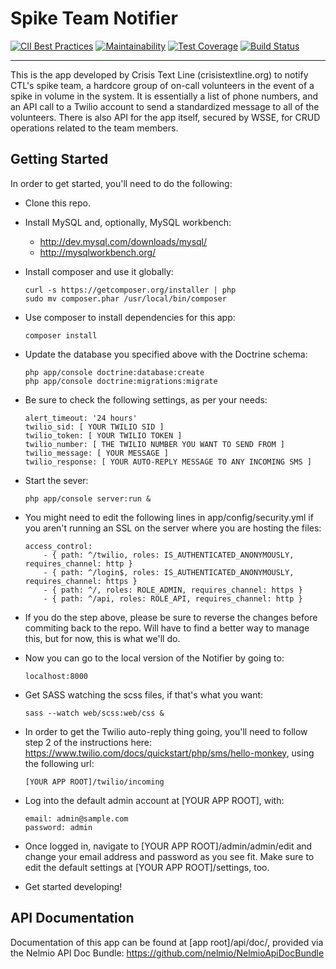 Spike Team Notifier
===================

[![CII Best Practices](https://bestpractices.coreinfrastructure.org/projects/1431/badge)](https://bestpractices.coreinfrastructure.org/projects/1431)
[![Maintainability](https://api.codeclimate.com/v1/badges/53481b14f66c640ce96f/maintainability)](https://codeclimate.com/github/MySolace/SpikeTeamNotifier/maintainability)
[![Test Coverage](https://api.codeclimate.com/v1/badges/53481b14f66c640ce96f/test_coverage)](https://codeclimate.com/github/MySolace/SpikeTeamNotifier/test_coverage)
[![Build Status](https://travis-ci.org/MySolace/SpikeTeamNotifier.svg?branch=master)](https://travis-ci.org/MySolace/SpikeTeamNotifier)

---

This is the app developed by Crisis Text Line (crisistextline.org) to notify CTL's spike team, a hardcore group of on-call volunteers in the event of a spike in volume in the system. It is essentially a list of phone numbers, and an API call to a Twilio account to send a standardized message to all of the volunteers. There is also API for the app itself, secured by WSSE, for CRUD operations related to the team members.

Getting Started
---------------

In order to get started, you'll need to do the following:

* Clone this repo.

* Install MySQL and, optionally, MySQL workbench:
    * http://dev.mysql.com/downloads/mysql/
    * http://mysqlworkbench.org/

* Install composer and use it globally:
    ```
    curl -s https://getcomposer.org/installer | php
    sudo mv composer.phar /usr/local/bin/composer
    ```

* Use composer to install dependencies for this app:
    ```
    composer install
    ```

* Update the database you specified above with the Doctrine schema:
    ```
    php app/console doctrine:database:create
    php app/console doctrine:migrations:migrate
    ```

* Be sure to check the following settings, as per your needs:
    ```
    alert_timeout: '24 hours'
    twilio_sid: [ YOUR TWILIO SID ]
    twilio_token: [ YOUR TWILIO TOKEN ]
    twilio_number: [ THE TWILIO NUMBER YOU WANT TO SEND FROM ]
    twilio_message: [ YOUR MESSAGE ]
    twilio_response: [ YOUR AUTO-REPLY MESSAGE TO ANY INCOMING SMS ]
    ```

* Start the sever:
    ```
    php app/console server:run &
    ```

* You might need to edit the following lines in app/config/security.yml if you aren't running an SSL on the server where you are hosting the files:
    ```
    access_control:
        - { path: ^/twilio, roles: IS_AUTHENTICATED_ANONYMOUSLY, requires_channel: http }
        - { path: ^/login$, roles: IS_AUTHENTICATED_ANONYMOUSLY, requires_channel: https }
        - { path: ^/, roles: ROLE_ADMIN, requires_channel: https }
        - { path: ^/api, roles: ROLE_API, requires_channel: http }
    ```

* If you do the step above, please be sure to reverse the changes before commiting back to the repo. Will have to find a better way to manage this, but for now, this is what we'll do.

* Now you can go to the local version of the Notifier by going to:
   ```
   localhost:8000
   ```

* Get SASS watching the scss files, if that's what you want:
    ```
    sass --watch web/scss:web/css &
    ```

* In order to get the Twilio auto-reply thing going, you'll need to follow step 2 of the instructions here: https://www.twilio.com/docs/quickstart/php/sms/hello-monkey, using the following url:
    ```
    [YOUR APP ROOT]/twilio/incoming
    ```

* Log into the default admin account at [YOUR APP ROOT], with:
    ```
    email: admin@sample.com
    password: admin
    ```

* Once logged in, navigate to [YOUR APP ROOT]/admin/admin/edit and change your email address and password as you see fit. Make sure to edit the default settings at [YOUR APP ROOT]/settings, too.

* Get started developing!

API Documentation
-----------------

Documentation of this app can be found at [app root]/api/doc/, provided via the Nelmio API Doc Bundle: https://github.com/nelmio/NelmioApiDocBundle
